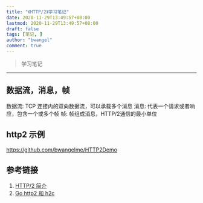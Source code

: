 ```yaml
---
title: "《HTTP/2》学习笔记"
date: 2020-11-29T13:49:57+08:00
lastmod: 2020-11-29T13:49:57+08:00
draft: false
tags: [笔记, ]
author: "bwangel"
comment: true
---
```


> 学习笔记

<!--more-->
---

## 数据流，消息，帧

数据流: TCP 连接内的双向数据流，可以承载多个消息
消息: 代表一个请求或者响应，包含一个或多个帧
帧: 帧组成消息，HTTP/2通信的最小单位

## http2 示例

https://github.com/bwangelme/HTTP2Demo

## 参考链接

1. [HTTP/2 简介](https://developers.google.com/web/fundamentals/performance/http2?hl=zh-cn)
2. [Go http2 和 h2c](https://colobu.com/2018/09/06/Go-http2-%E5%92%8C-h2c/)

